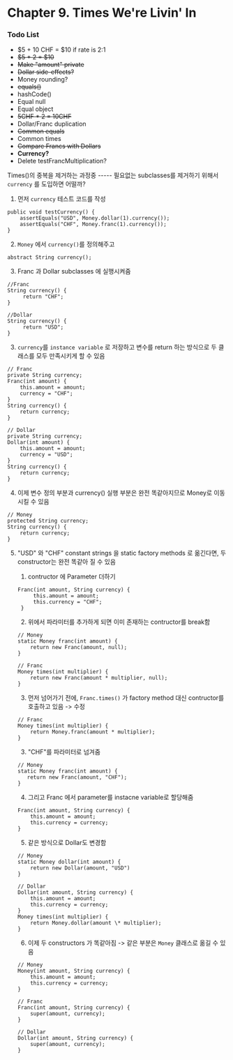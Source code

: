 # Chapter 9. Times We're Livin' In

### Todo List

- $5 + 10 CHF = $10 if rate is 2:1
- ~~$5 \* 2 = $10~~
- ~~Make "amount" private~~
- ~~Dollar side-effects?~~
- Money rounding?
- ~~equals()~~
- hashCode()
- Equal null
- Equal object
- ~~5CHF \* 2 = 10CHF~~
- Dollar/Franc duplication
- ~~Common equals~~
- Common times
- ~~Compare Francs with Dollars~~
- **Currency?**
- Delete testFrancMultiplication?

Times()의 중복을 제거하는 과정중 -----
필요없는 subclasses를 제거하기 위해서 `currency` 를 도입하면 어떨까?

1. 먼저 `currency` 테스트 코드를 작성

```
public void testCurrency() {
    assertEquals("USD", Money.dollar(1).currency());
    assertEquals("CHF", Money.franc(1).currency());
}
```

2. `Money` 에서 `currency()`를 정의해주고

```
abstract String currency();
```

3. Franc 과 Dollar subclasses 에 실행시켜줌

```
//Franc
String currency() {
     return "CHF";
}
```

```
//Dollar
String currency() {
     return "USD";
}
```

3. `currency`를 `instance variable` 로 저장하고 변수를 return 하는 방식으로 두 클래스를 모두 만족시키게 할 수 있음

```
// Franc
private String currency;
Franc(int amount) {
    this.amount = amount;
    currency = "CHF";
}
String currency() {
    return currency;
}
```

```
// Dollar
private String currency;
Dollar(int amount) {
    this.amount = amount;
    currency = "USD";
}
String currency() {
    return currency;
}
```

4. 이제 변수 정의 부분과 currency() 실행 부분은 완전 똑같아지므로 Money로 이동시킬 수 있음

```
// Money
protected String currency;
String currency() {
    return currency;
}
```

5.  "USD" 와 "CHF" constant strings 을 static factory methods 로 옮긴다면, 두 constructor는 완전 똑같아 질 수 있음

    1. contructor 에 Parameter 더하기

    ```
    Franc(int amount, String currency) {
         this.amount = amount;
         this.currency = "CHF";
     }
    ```

    2. 위에서 파라미터를 추가하게 되면 이미 존재하는 contructor를 break함

    ```
    // Money
    static Money franc(int amount) {
        return new Franc(amount, null);
    }
    ```

    ```
    // Franc
    Money times(int multiplier) {
        return new Franc(amount * multiplier, null);
    }
    ```

    3. 먼저 넘어가기 전에, `Franc.times()` 가 factory method 대신 contructor를 호출하고 있음 -> 수정

    ```
    // Franc
    Money times(int multiplier) {
        return Money.franc(amount * multiplier);
    }
    ```

    3. "CHF"를 파라미터로 넘겨줌

    ```
    // Money
    static Money franc(int amount) {
       return new Franc(amount, "CHF");
    }
    ```

    4. 그리고 Franc 에서 parameter를 instacne variable로 할당해줌

    ```
    Franc(int amount, String currency) {
        this.amount = amount;
        this.currency = currency;
    }
    ```

    5. 같은 방식으로 Dollar도 변경함

    ```
    // Money
    static Money dollar(int amount) {
        return new Dollar(amount, "USD")
    }
    ```

    ```
    // Dollar
    Dollar(int amount, String currency) {
        this.amount = amount;
        this.currency = currency;
    }
    Money times(int multiplier) {
        return Money.dollar(amount \* multiplier);
    }

    ```

    6. 이제 두 constructors 가 똑같아짐 -> 같은 부분은 `Money` 클래스로 옮길 수 있음

    ```
    // Money
    Money(int amount, String currency) {
        this.amount = amount;
        this.currency = currency;
    }

    // Franc
    Franc(int amount, String currency) {
        super(amount, currency);
    }

    // Dollar
    Dollar(int amount, String currency) {
        super(amount, currency);
    }
    ```
